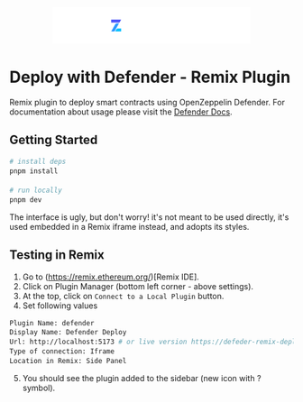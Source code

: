 <p align="center">
  <img src="./src/docs/banner.png" width="350px" alt="OpenZeppelin Logo">
</p>

# Deploy with Defender - Remix Plugin

Remix plugin to deploy smart contracts using OpenZeppelin Defender. For documentation about usage please visit the [Defender Docs](https://docs.openzeppelin.com/defender/remix-plugin).

## Getting Started

```bash
# install deps
pnpm install

# run locally
pnpm dev
```

The interface is ugly, but don't worry! it's not meant to be used directly, it's used embedded in a Remix iframe instead, and adopts its styles.

## Testing in Remix

1. Go to (https://remix.ethereum.org/)[Remix IDE].
2. Click on Plugin Manager (bottom left corner - above settings).
3. At the top, click on `Connect to a Local Plugin` button.
4. Set following values
```bash
Plugin Name: defender
Display Name: Defender Deploy
Url: http://localhost:5173 # or live version https://defeder-remix-deploy.netlify.app/
Type of connection: Iframe
Location in Remix: Side Panel
```
5. You should see the plugin added to the sidebar (new icon with ? symbol).